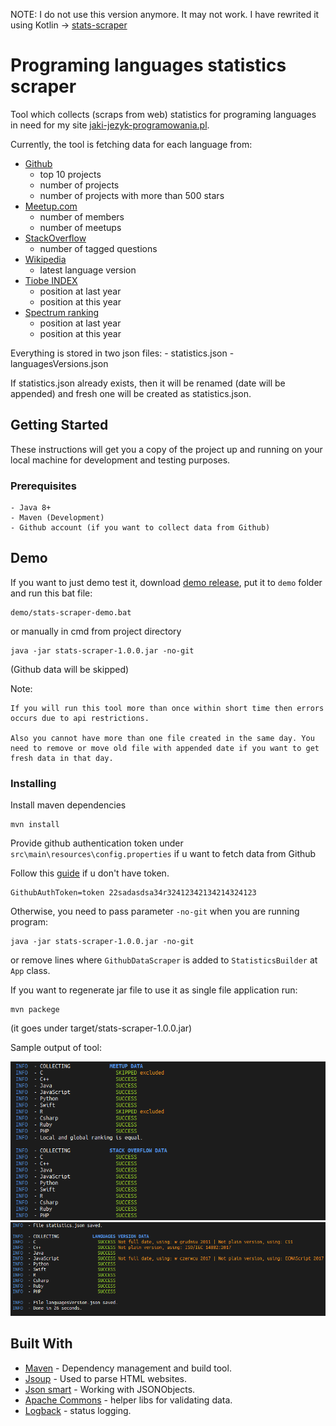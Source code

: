 
NOTE: I do not use this version anymore. It may not work. I have rewrited it using Kotlin -> [stats-scraper](https://github.com/C0deboy/stats-scraper)

# Programing languages statistics scraper

Tool which collects (scraps from web) statistics for programing languages in need for my site [jaki-jezyk-programowania.pl](https://jaki-jezyk-programowania.pl/).

Currently, the tool is fetching data for each language from:
- [Github](https://github.com/)
    * top 10 projects
    * number of projects
    * number of projects with more than 500 stars
 - [Meetup.com](https://www.meetup.com/pl-PL/topics/JavaScript)
    * number of members
    * number of meetups
 - [StackOverflow](https://stackoverflow.com)
     * number of tagged questions
 - [Wikipedia](https://en.wikipedia.org/wiki/Main_Page)
    * latest language version
 - [Tiobe INDEX](https://www.tiobe.com/tiobe-index/)
    * position at last year
    * position at this year
 - [Spectrum ranking](https://spectrum.ieee.org/static/interactive-the-top-programming-languages-2017)
    * position at last year
    * position at this year
 
 Everything is stored in two json files:
    - statistics.json
    - languagesVersions.json
    
 If statistics.json already exists, then it will be renamed (date will be appended) and fresh one will be created as statistics.json.

## Getting Started

These instructions will get you a copy of the project up and running on your local machine for development and testing purposes.

### Prerequisites

```
- Java 8+
- Maven (Development)
- Github account (if you want to collect data from Github)
```

## Demo

If you want to just demo test it, download [demo release](https://github.com/C0deboy/jjp-stats-scraper/releases/tag/demo), put it to `demo` folder and run this bat file:

```
demo/stats-scraper-demo.bat
```

or manually in cmd from project directory

```
java -jar stats-scraper-1.0.0.jar -no-git
```

(Github data will be skipped)

Note:
```
If you will run this tool more than once within short time then errors occurs due to api restrictions. 

Also you cannot have more than one file created in the same day. You need to remove or move old file with appended date if you want to get fresh data in that day.
```
### Installing

Install maven dependencies

```
mvn install
```

Provide github authentication token under `src\main\resources\config.properties` if u want to fetch data from Github

Follow this [guide](https://help.github.com/articles/creating-a-personal-access-token-for-the-command-line/) if u don't have token.

```
GithubAuthToken=token 22sadasdsa34r32412342134214324123
```

Otherwise, you need to pass parameter `-no-git` when you are running program:
```
java -jar stats-scraper-1.0.0.jar -no-git
```
or remove lines where `GithubDataScraper` is added to `StatisticsBuilder` at `App` class.

If you want to regenerate jar file to use it as single file application run:

```
mvn packege
```
(it goes under target/stats-scraper-1.0.0.jar)

Sample output of tool:

![Sample output of tool](demo/sample.png)
![Sample output of tool 2](demo/sample2.png)

## Built With

* [Maven](https://maven.apache.org/) - Dependency management and build tool.
* [Jsoup](https://jsoup.org/) - Used to parse HTML websites.
* [Json smart](https://netplex.github.io/json-smart/) - Working with JSONObjects.
* [Apache Commons](https://commons.apache.org/) - helper libs for validating data.
* [Logback](https://commons.apache.org/) - status logging.
